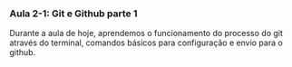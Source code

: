 ### Aula 2-1: Git e Github parte 1

Durante a aula de hoje, aprendemos o funcionamento do processo do git através do terminal, comandos básicos para configuração e envio para o github.
